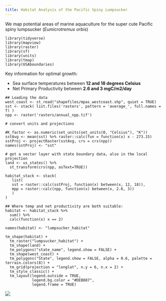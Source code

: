 ```yaml
---
title: Habitat Analysis of the Pacific Spiny Lumpsucker
---
```


We map potential areas of marine aquaculture for the super cute
Pacific spiny lumpsucker (*Eumicrotremus orbis*)



```{r}
library(tidyverse)
library(mapview)  
library(raster)   
library(sf)          
library(units)
library(tmap)
library(USAboundaries)
```

Key information for optimal growth:

  - Sea surface temperatures between **12 and 18 degrees Celsius**  
  - Net Primary Productivity between **2.6 and 3 mgC/m2/day**

<!-- end list -->

```{r}
## Loading the data
west_coast <- st_read("shapefiles/mpas_westcoast.shp", quiet = TRUE)
sst <- stack( list.files('rasters', pattern = 'average_', full.names = T) )
npp <- raster('rasters/annual_npp.tif')
```

```{r}
# convert units and projections

#K_factor <- as.numeric(set_units(set_units(0, "Celsius"), "K"))
sstAvg <- mean(sst) %>% raster::calc(fun = function(x) x - 273.15)
sstProj <- projectRaster(sstAvg, crs = crs(npp))
names(sstProj) <- "sst"
```

```{r}
# get a vector layer with state boundary data, also in the local projection
land <- us_states() %>%
  st_transform(crs(npp, asText=TRUE)) 
```

```{r}
habitat_stack <- stack(
   list(
   sst = raster::calc(sstProj, function(x) between(x, 12, 18)),
   mpp = raster::calc(npp, function(x) between(x, 2.6, 3))
   )
)

## Where temp and net productivity are both suitable:
habitat <- habitat_stack %>%
  sum() %>% 
  calc(function(x) x == 2)

names(habitat) <- "lumpsucker_habitat"
```

```{r}
tm_shape(habitat) + 
  tm_raster("lumpsucker_habitat") + 
  tm_shape(land) +
  tm_polygons("state_name", legend.show = FALSE) + 
  tm_shape(west_coast) + 
  tm_polygons("State", legend.show = FALSE, alpha = 0.6, palette = terrain.colors(8)) +
  tm_grid(projection = "longlat", n.y = 6, n.x = 2) +
  tm_style_classic() + 
  tm_layout(legend.outside = TRUE,
            legend.bg.color = "#DEB887", 
            legend.frame = TRUE)
```

![](../spatial-tidy_files/figure-gfm/unnamed-chunk-6-1.png)

